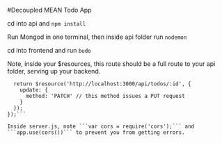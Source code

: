 #Decoupled MEAN Todo App

cd into api and ```npm install```

Run Mongod in one terminal, then inside api folder run ```nodemon```

cd into frontend and run ```budo```


Note, inside your $resources, this route should be a full route to your api folder,
serving up your backend.

```app.service('Todo', function($resource) {
  return $resource('http://localhost:3000/api/todos/:id', {
    update: {
      method: 'PATCH' // this method issues a PUT request
    }
  });
});```

Inside server.js, note ```var cors = require('cors');``` and ```app.use(cors())``` to prevent you from getting errors. 
